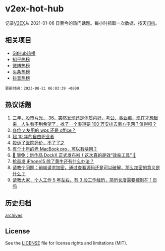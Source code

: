 # v2ex-hot-hub

 记录[V2EX](https://www.v2ex.com/)从 2021-01-06 日至今的热门话题。每小时抓取一次数据，按天[归档](archives)。
 
 ## 相关项目

- [GitHub热榜](https://github.com/snaildev/github-hot-hub)
- [知乎热榜](https://github.com/snaildev/zhihu-hot-hub)
- [微博热榜](https://github.com/snaildev/weibo-hot-hub)
- [头条热榜](https://github.com/snaildev/toutiao-hot-hub)
- [抖音热榜](https://github.com/snaildev/douyin-hot-hub)


 `更新时间：2023-08-21 06:03:39 +0800`

## 热议话题

1. [三年，股市亏光， 36，突然发现还是体质内好，考公、事业编，现在才想起来，人生看不到希望了，找了一个渠道要 100 万安排去南方电网？值得吗？](https://www.v2ex.com/t/966775)
1. [各位 v 友用的 wps 还是 office？](https://www.v2ex.com/t/966780)
1. [超 10 年的自由职业者](https://www.v2ex.com/t/966767)
1. [投诉了医院药价，不了了之](https://www.v2ex.com/t/966763)
1. [有个十年的老 MacBook pro，可以有啥用？](https://www.v2ex.com/t/966773)
1. [🎁 限免：新作品 DockX 正式发布啦！这次真的是效“效率工具” 🤡](https://www.v2ex.com/t/966823)
1. [抢首发 iPhone15 除了黄牛还有什么办法？](https://www.v2ex.com/t/966825)
1. [请教个问题：前端请求加密，通过查看源码还是可以破解，那么加密的意义是什么？](https://www.v2ex.com/t/966803)
1. [请教大家，个人工作 5 年左右，有 3 段工作经历，简历长度需要控制在 1 页吗](https://www.v2ex.com/t/966762)

## 历史归档

[archives](archives)

## License

See the [LICENSE](LICENSE) file for license rights and limitations (MIT).
